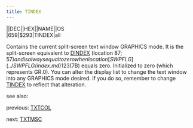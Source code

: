 ```yaml
---
title: TINDEX
---
```

||DEC||HEX||NAME||OS  
|659|$293|TINDEX|all  
  
Contains the current split-screen text window GRAPHICS mode. It is the split-screen equivalent to [DINDEX](../DINDEX/index.md) (location 87; $57) and is always equal to zero when location [SWPFLG](../SWPFLG/index.md) 123 ($7B) equals zero. Initialized to zero (which represents GR.0). You can alter the display list to change the text window into any GRAPHICS mode desired. If you do so, remember to change [TINDEX](../TINDEX/index.md) to reflect that alteration.  
  
see also:  
  
previous: [TXTCOL](../TXTCOL/index.md)  
  
next: [TXTMSC](../TXTMSC/index.md)  
